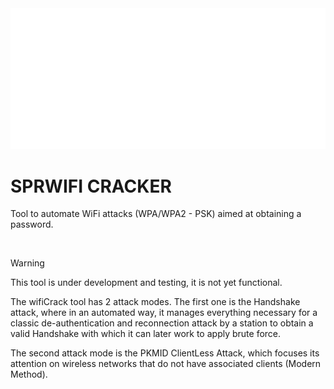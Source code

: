 <img alt="logo" width="600px" src="assets/logo/logo-positive.png"/>

# SPRWIFI CRACKER
Tool to automate WiFi attacks (WPA/WPA2 - PSK) aimed at obtaining a password.

</br>

>[!WARNING]
>This tool is under development and testing, it is not yet functional.

The wifiCrack tool has 2 attack modes. The first one is the Handshake attack, where in an automated way, it manages everything necessary for a classic de-authentication and reconnection attack by a station to obtain a valid Handshake with which it can later work to apply brute force.

The second attack mode is the PKMID ClientLess Attack, which focuses its attention on wireless networks that do not have associated clients (Modern Method).
